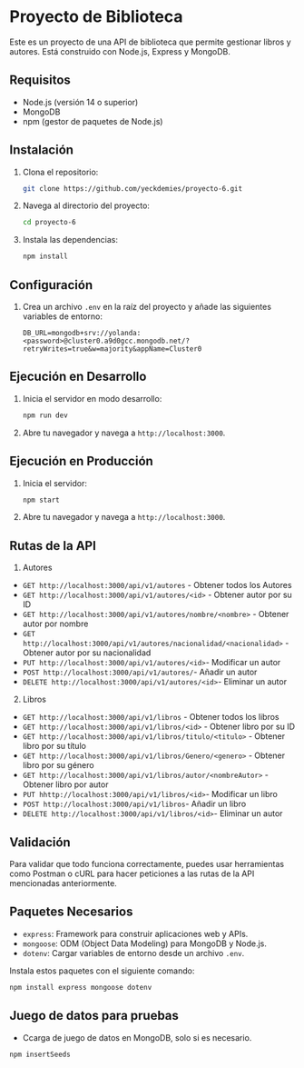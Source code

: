 # Proyecto de Biblioteca
Este es un proyecto de una API de biblioteca que permite gestionar libros y autores. Está construido con Node.js, Express y MongoDB.

## Requisitos

- Node.js (versión 14 o superior)
- MongoDB
- npm (gestor de paquetes de Node.js)

## Instalación

1. Clona el repositorio:
    ```sh
    git clone https://github.com/yeckdemies/proyecto-6.git
    ```
2. Navega al directorio del proyecto:
    ```sh
    cd proyecto-6
    ```
3. Instala las dependencias:
    ```sh
    npm install
    ```

## Configuración

1. Crea un archivo `.env` en la raíz del proyecto y añade las siguientes variables de entorno:
    ```env
    DB_URL=mongodb+srv://yolanda:<password>@cluster0.a9d0gcc.mongodb.net/?retryWrites=true&w=majority&appName=Cluster0
    ```

## Ejecución en Desarrollo

1. Inicia el servidor en modo desarrollo:
    ```sh
    npm run dev
    ```
2. Abre tu navegador y navega a `http://localhost:3000`.

## Ejecución en Producción

1. Inicia el servidor:
    ```sh
    npm start
    ```
2. Abre tu navegador y navega a `http://localhost:3000`.

## Rutas de la API
1. Autores
- `GET http://localhost:3000/api/v1/autores` - Obtener todos los Autores
- `GET http://localhost:3000/api/v1/autores/<id>` - Obtener autor por su ID
- `GET http://localhost:3000/api/v1/autores/nombre/<nombre>` - Obtener autor por nombre
- `GET http://localhost:3000/api/v1/autores/nacionalidad/<nacionalidad>` - Obtener autor por su nacionalidad
- `PUT http://localhost:3000/api/v1/autores/<id>`- Modificar un autor
- `POST http://localhost:3000/api/v1/autores/`- Añadir un autor
- `DELETE http://localhost:3000/api/v1/autores/<id>`- Eliminar un autor

2. Libros
- `GET http://localhost:3000/api/v1/libros` - Obtener todos los libros
- `GET http://localhost:3000/api/v1/libros/<id>` - Obtener libro por su ID
- `GET http://localhost:3000/api/v1/libros/titulo/<titulo>` - Obtener libro por su título
- `GET http://localhost:3000/api/v1/libros/Genero/<genero>` - Obtener libro por su género
- `GET http://localhost:3000/api/v1/libros/autor/<nombreAutor>` - Obtener libro por autor
- `PUT hhttp://localhost:3000/api/v1/libros/<id>`- Modificar un libro
- `POST http://localhost:3000/api/v1/libros`- Añadir un libro
- `DELETE http://localhost:3000/api/v1/libros/<id>`- Eliminar un autor

## Validación

Para validar que todo funciona correctamente, puedes usar herramientas como Postman o cURL para hacer peticiones a las rutas de la API mencionadas anteriormente.

## Paquetes Necesarios

- `express`: Framework para construir aplicaciones web y APIs.
- `mongoose`: ODM (Object Data Modeling) para MongoDB y Node.js.
- `dotenv`: Cargar variables de entorno desde un archivo `.env`.

Instala estos paquetes con el siguiente comando:
```sh
npm install express mongoose dotenv
```

## Juego de datos para pruebas

- Ccarga de juego de datos en MongoDB, solo si es necesario.
```sh
npm insertSeeds
```
